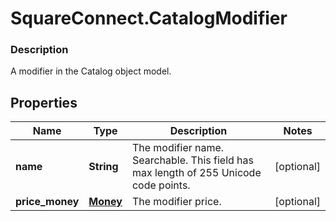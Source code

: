 # SquareConnect.CatalogModifier

### Description

A modifier in the Catalog object model.

## Properties
Name | Type | Description | Notes
------------ | ------------- | ------------- | -------------
**name** | **String** | The modifier name. Searchable. This field has max length of 255 Unicode code points. | [optional] 
**price_money** | [**Money**](Money.md) | The modifier price. | [optional] 


